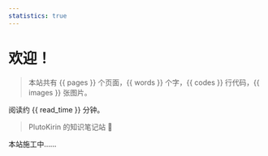 ```yaml
---
statistics: true
---
```


# 欢迎！

> 本站共有 {{ pages }} 个页面，{{ words }} 个字，{{ codes }} 行代码，{{ images }} 张图片。

阅读约 {{ read_time }} 分钟。


> PlutoKirin 的知识笔记站 🌟

本站施工中……